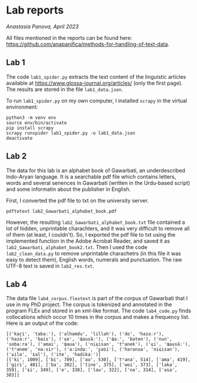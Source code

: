 # Lab reports

_Anastasia Panova, April 2023_


All files mentioned in the reports can be found here: https://github.com/anapanifica/methods-for-handling-of-text-data.


## Lab 1


The code `lab1_spider.py` extracts the text content of the linguistic articles available at https://www.glossa-journal.org/articles/ (only the first page). The results are stored in the file `lab1_data.json`.

To run `lab1_spider.py` on my own computer, I installed `scrapy` in the virtual environment:

```
python3 -m venv env
source env/bin/activate
pip install scrapy
scrapy runspider lab1_spider.py -o lab1_data.json
deactivate
```

## Lab 2

The data for this lab is an alphabet book of Gawarbati, an underdescribed Indo-Aryan language. It is a searchable pdf file which contains letters, words and several senences in Gawarbati (written in the Urdu-based script) and some informatin about the publisher in English.

First, I converted the pdf file to txt on the university server.
```
pdftotext lab2_Gawarbati_alphabet_book.pdf
```
However, the resulting `lab2_Gawarbati_alphabet_book.txt` file contained a lot of hidden, unprintable charachters, and it was very difficult to remove all of them (at least, I couldn't). So, I exported the pdf file to txt using the implemented function in the Adobe Acrobat Reader, and saved it as `lab2_Gawarbati_alphabet_book2.txt`. Then I used the code `lab2_clean_data.py` to remove unprintable charachetrs (in this file it was easy to detect them), English words, numerals and punctuation. The raw UTF-8 text is saved in `lab2_res.txt`.


## Lab 4

The data file `lab4_corpus.flextext` is part of the corpus of Gawarbati that I use in my PhD project. The corpus is tokenized and annotated in the program FLEx and stored in an xml-like format. The code `lab4_code.py` finds collocations which occur 10 times in the corpus and makes a frequency list. Here is an output of the code:

```
[('kaɽi', 'tabaː'), ('alhamdu', 'lillah'), ('do', 'hazaːr'), ('hazaːr', 'bais'), ('ɕe', 'ʥausãː'), ('ʥaː', 'baten'), ('nun', 'sobaːra'), ('amai', 'ʥaua'), ('niɕisan', 'tʰanek'), ('ɕi', 'ʥausãː'), ('tʰanem', 'naːsir'), ('aːindaː', 'ʂaʦi'), ('haranua', 'niɕisan'), ('ɕila', 'ʨal'), ('ite', 'hadikaː')]
[['ki', 1009], ['bi', 709], ['au', 530], ['tʰana', 514], ['ama', 419], ['giri', 401], ['ba', 382], ['tine', 375], ['woi', 373], ['laka', 359], ['ʨi', 349], ['e', 338], ['lau', 322], ['na', 314], ['asa', 303]]
```




